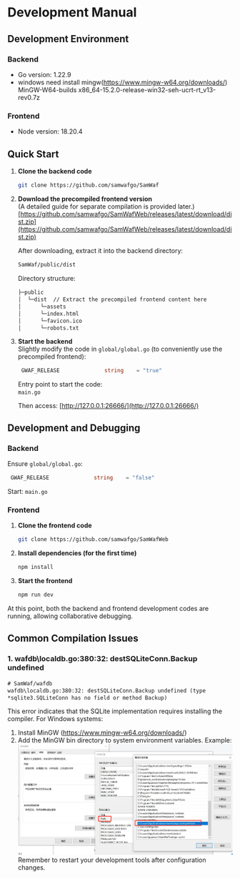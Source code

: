 # Development Manual  

## Development Environment  

### Backend  
- Go version: 1.22.9  
- windows need install mingw(https://www.mingw-w64.org/downloads/) MinGW-W64-builds x86_64-15.2.0-release-win32-seh-ucrt-rt_v13-rev0.7z

### Frontend  
- Node version: 18.20.4  

## Quick Start  

1. **Clone the backend code**  
   ```bash
   git clone https://github.com/samwafgo/SamWaf
   ```  

2. **Download the precompiled frontend version**  
   (A detailed guide for separate compilation is provided later.)  
   [https://github.com/samwafgo/SamWafWeb/releases/latest/download/dist.zip](https://github.com/samwafgo/SamWafWeb/releases/latest/download/dist.zip)  

   After downloading, extract it into the backend directory:  
   ```bash
   SamWaf/public/dist
   ```  

   Directory structure:  
   ```plaintext
   ├─public
   │  └─dist  // Extract the precompiled frontend content here
   │      └─assets
   │      └─index.html
   │      └─favicon.ico
   │      └─robots.txt
   ```  

3. **Start the backend**  
   Slightly modify the code in `global/global.go` (to conveniently use the precompiled frontend):  
   ```go
    GWAF_RELEASE              string    = "true"
   ```  

   Entry point to start the code:  
   `main.go`  

   Then access: [http://127.0.0.1:26666/](http://127.0.0.1:26666/)  

## Development and Debugging  

### Backend  
Ensure `global/global.go`:  
```go
 GWAF_RELEASE              string    = "false"
```  
Start: `main.go`  

### Frontend  

1. **Clone the frontend code**  
   ```bash
   git clone https://github.com/samwafgo/SamWafWeb
   ```  

2. **Install dependencies (for the first time)**  
   ```bash
   npm install
   ```  

3. **Start the frontend**  
   ```bash
   npm run dev
   ```  

At this point, both the backend and frontend development codes are running, allowing collaborative debugging.  


## Common Compilation Issues
### 1. wafdb\localdb.go:380:32: destSQLiteConn.Backup undefined

```
# SamWaf/wafdb
wafdb\localdb.go:380:32: destSQLiteConn.Backup undefined (type *sqlite3.SQLiteConn has no field or method Backup)
```

This error indicates that the SQLite implementation requires installing the compiler. For Windows systems: 
1. Install MinGW (https://www.mingw-w64.org/downloads/)
2. Add the MinGW bin directory to system environment variables. Example:
![sqlite](/images/sqlite_mingw.png)
Remember to restart your development tools after configuration changes.
